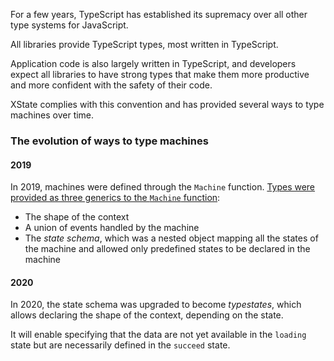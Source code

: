 For a few years, TypeScript has established its supremacy over all other type systems for JavaScript.

All libraries provide TypeScript types, most written in TypeScript.

Application code is also largely written in TypeScript, and developers expect all libraries to have strong types that make them more productive and more confident with the safety of their code.

XState complies with this convention and has provided several ways to type machines over time.

### The evolution of ways to type machines

#### 2019

In 2019, machines were defined through the `Machine` function. [Types were provided as three generics to the `Machine` function](http://web.archive.org/web/20190417082354/https://xstate.js.org/docs/guides/typescript.html#using-typescript):

- The shape of the context
- A union of events handled by the machine
- The *state schema*, which was a nested object mapping all the states of the machine and allowed only predefined states to be declared in the machine

#### 2020

In 2020, the state schema was upgraded to become *typestates*, which allows declaring the shape of the context, depending on the state.

It will enable specifying that the data are not yet available in the `loading` state but are necessarily defined in the `succeed` state.
